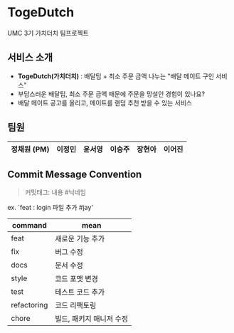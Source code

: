 # TogeDutch
UMC 3기 가치더치 팀프로젝트

## 서비스 소개
- **TogeDutch(가치더치)** : 배달팁 + 최소 주문 금액 나누는 "배달 메이트 구인 서비스"
- 부담스러운 배달팁, 최소 주문 금액 때문에 주문을 망설인 경험이 있나요?
- 배달 메이트 공고를 올리고, 메이트를 랜덤 추천 받을 수 있는 서비스

## 팀원
|정채원 (PM)|이정민|윤서영|이승주|장현아|이어진|
|:------:|:---:|:------:|:---:|:------:|:---:|

## Commit Message Convention

> 커밋태그: 내용 #닉네임

ex. `feat : login 파일 추가 #jay'

| command | mean |
| --- | --- |
| feat | 새로운 기능 추가 |
| fix | 버그 수정 |
| docs | 문서 수정 |
| style | 코드 포맷 변경 |
| test | 테스트 코드 추가 |
| refactoring | 코드 리팩토링 |
| chore | 빌드, 패키지 매니저 수정 |
